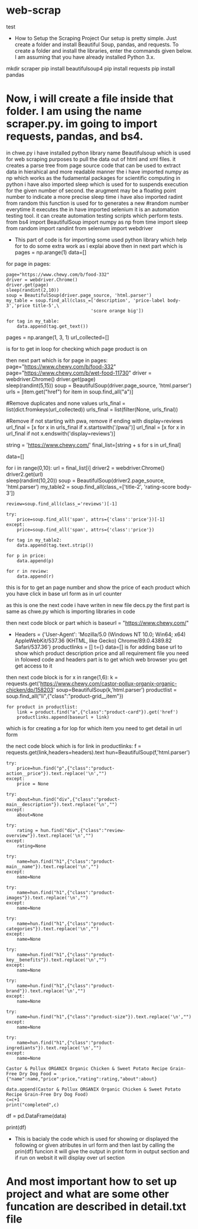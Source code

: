# web-scrap
test

* How to Setup the Scraping Project
Our setup is pretty simple. Just create a folder and install Beautiful Soup, pandas, and requests. To create a folder and install the libraries, enter the commands given below. I am assuming that you have already installed Python 3.x.

mkdir scraper 
pip install beautifulsoup4 
pip install requests
pip install pandas


# Now, i will create a file inside that folder. I am using the name scraper.py. im going to import requests, pandas, and bs4.

in chwe.py i have installed python library name Beautifulsoup which is used for web scraping purposes to pull the data out of html and xml files. it creates a parse tree from page source code that can be used to extract data in hierahical and more readable manner
the i have imported numpy as np which works as the fudamental packages for scientific computing in python 
i have also imported sleep which is used for to suspends execution for the given number of second. the arugment may be a floating point number to indicate a more precise sleep time 
i have also imported radint from random this function is used for to generates a new #random number everytime it executes 
the in have imported selenium it is an automation testing tool. it can create automation testing scripts which perform tests.
from bs4 import BeautifulSoup
import numpy as np
from time import sleep
from random import randint
from selenium import webdriver

* This part of code is for importing some used python library which help for to do some extra work as i explai above 
then in next part which is 
pages = np.arange(1)
data=[]

for page in pages:
    
    page="https://www.chewy.com/b/food-332"
    driver = webdriver.Chrome()
    driver.get(page)  
    sleep(randint(2,10))
    soup = BeautifulSoup(driver.page_source, 'html.parser')
    my_table = soup.find_all(class_=['description', 'price-label body-3','price title-5',\
                                    'score orange big'])

    for tag in my_table:
        data.append(tag.get_text())

pages = np.arange(1, 3, 1)
url_collected=[]

is for to get in loop for checking which page product is on 

then next part which is 
for page in pages:
    page="https://www.chewy.com/b/food-332"
    page="https://www.chewy.com/b/wet-food-11730" 
    driver = webdriver.Chrome()
    driver.get(page)  
    sleep(randint(5,15))
    soup = BeautifulSoup(driver.page_source, 'html.parser')
    urls = [item.get("href") for item in soup.find_all("a")]
    
    
#Remove duplicates and none values
urls_final = list(dict.fromkeys(url_collected))
urls_final = list(filter(None, urls_final)) 

#Remove if not starting with pwa, remove if ending with display=reviews
url_final = [x for x in urls_final if x.startswith('/pwa/')]
url_final = [x for x in url_final if not x.endswith('display=reviews')]
   
string = 'https://www.chewy.com/'
final_list=[string + s for s in url_final]

data=[]

for i in range(0,10):
    url = final_list[i]
    driver2 = webdriver.Chrome()
    driver2.get(url)  
    sleep(randint(10,20))
    soup = BeautifulSoup(driver2.page_source, 'html.parser')
    my_table2 = soup.find_all(class_=['title-2', 'rating-score body-3'])
    
    review=soup.find_all(class_='reviews')[-1]
    
    try:
        price=soup.find_all('span', attrs={'class':'price'})[-1] 
    except:
        price=soup.find_all('span', attrs={'class':'price'})

    for tag in my_table2:
        data.append(tag.text.strip())
        
    for p in price:
        data.append(p)
        
    for r in review:
        data.append(r)  
        
 this is for to get an page number and show the price of each product which you have click in base url form as in url counter 
 
 
 as this is one the next code i have writen in new file decs.py the first part is same as chwe.py which is importing libraries in code 
 
 then next code block or part which is 
 baseurl = "https://www.chewy.com/"

* Headers = {'User-Agent': 'Mozilla/5.0 (Windows NT 10.0; Win64; x64) AppleWebKit/537.36 (KHTML, like Gecko) Chrome/89.0.4389.82 Safari/537.36'}
productlinks = []
t={}
data=[]
is  for adding base url to show which product description price and all requirement file you need in folowed code 
and headers part is to get which web browser you get get access to it

then next code block is 
for x in range(1,6):
    k = requests.get('https://www.chewy.com/castor-pollux-organix-organic-chicken/dp/158203'
    soup=BeautifulSoup(k,'html.parser')
    productlist = soup.find_all("li",{"class":"product-grid__item"})


    for product in productlist:
        link = product.find("a",{"class":"product-card"}).get('href')
        productlinks.append(baseurl + link)
which is for creating a for lop for which item you need to get detail in url form 

the nect code block which is 
for link in productlinks:
    f = requests.get(link,headers=headers).text
    hun=BeautifulSoup(f,'html.parser')

    try:
        price=hun.find("p",{"class":"product-action__price"}).text.replace('\n',"")
    except:
        price = None

    try:
        about=hun.find("div",{"class":"product-main__description"}).text.replace('\n',"")
    except:
        about=None

    try:
        rating = hun.find("div",{"class":"review-overview"}).text.replace('\n',"")
    except:
        rating=None

    try:
        name=hun.find("h1",{"class":"product-main__name"}).text.replace('\n',"")
    except:
        name=None

    try:
        name=hun.find("h1",{"class":"product-images"}).text.replace('\n',"")
    except:
        name=None

    try:
        name=hun.find("h1",{"class":"product-categories"}).text.replace('\n',"")
    except:
        name=None

    try:
        name=hun.find("h1",{"class":"product-key__benefits"}).text.replace('\n',"")
    except:
        name=None

    try:
        name=hun.find("h1",{"class":"product-brand"}).text.replace('\n',"")
    except:
        name=None

    try:
        name=hun.find("h1",{"class":"product-size"}).text.replace('\n',"")
    except:
        name=None

    try:
        name=hun.find("h1",{"class":"product-ingrediants"}).text.replace('\n',"")
    except:
        name=None

    Castor & Pollux ORGANIX Organic Chicken & Sweet Potato Recipe Grain-Free Dry Dog Food = {"name":name,"price":price,"rating":rating,"about":about}

    data.append(Castor & Pollux ORGANIX Organic Chicken & Sweet Potato Recipe Grain-Free Dry Dog Food)
    c=c+1
    print("completed",c)

df = pd.DataFrame(data)

print(df)
* This is bacialy the code which is used for showing or displayed the following or given atributes in url form and then last by calling the prin(df) funcion it will give the output in print form in output section and if run on websit it will display over url section 

# And most important how to set up project and what are some other funcation are described in detail.txt file 

